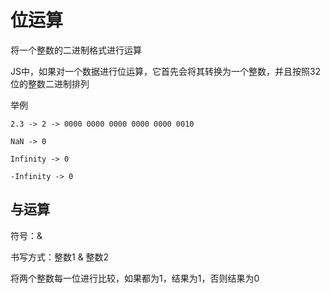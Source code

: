 # 位运算

将一个整数的二进制格式进行运算

JS中，如果对一个数据进行位运算，它首先会将其转换为一个整数，并且按照32位的整数二进制排列

举例

```
2.3 -> 2 -> 0000 0000 0000 0000 0000 0010

NaN -> 0

Infinity -> 0

-Infinity -> 0
```

## 与运算

符号：&

书写方式：整数1 & 整数2

将两个整数每一位进行比较，如果都为1，结果为1，否则结果为0